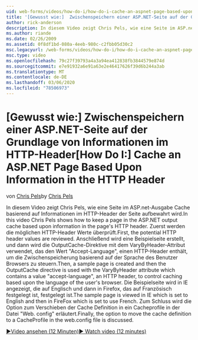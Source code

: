 ```yaml
---
uid: web-forms/videos/how-do-i/how-do-i-cache-an-aspnet-page-based-upon-information-in-the-http-header
title: '[Gewusst wie:]  Zwischenspeichern einer ASP.NET-Seite auf der Grundlage von Informationen im HTTP-Header | Microsoft-Dokumentation'
author: rick-anderson
description: In diesem Video zeigt Chris Pels, wie eine Seite im ASP.net-Ausgabe Cache basierend auf Informationen im HTTP-Header der Seite aufbewahrt wird. Zuerst die potenzielle http-Hea...
ms.author: riande
ms.date: 02/26/2009
ms.assetid: 0f8df1bd-080a-4eeb-980c-c2fbb05d30c2
msc.legacyurl: /web-forms/videos/how-do-i/how-do-i-cache-an-aspnet-page-based-upon-information-in-the-http-header
msc.type: video
ms.openlocfilehash: 79c27f39793a4a3a94ea412838fb3844579e874d
ms.sourcegitcommit: e7e91932a6e91a63e2e46417626f39d6b244a3ab
ms.translationtype: MT
ms.contentlocale: de-DE
ms.lasthandoff: 03/06/2020
ms.locfileid: "78506973"
---
```

# <a name="how-do-i--cache-an-aspnet-page-based-upon-information-in-the-http-header"></a><span data-ttu-id="253f8-104">[Gewusst wie:]  Zwischenspeichern einer ASP.NET-Seite auf der Grundlage von Informationen im HTTP-Header</span><span class="sxs-lookup"><span data-stu-id="253f8-104">[How Do I:]  Cache an ASP.NET Page Based Upon Information in the HTTP Header</span></span>

<span data-ttu-id="253f8-105">von [Chris Pels](https://twitter.com/chrispels)</span><span class="sxs-lookup"><span data-stu-id="253f8-105">by [Chris Pels](https://twitter.com/chrispels)</span></span>

<span data-ttu-id="253f8-106">In diesem Video zeigt Chris Pels, wie eine Seite im ASP.net-Ausgabe Cache basierend auf Informationen im HTTP-Header der Seite aufbewahrt wird.</span><span class="sxs-lookup"><span data-stu-id="253f8-106">In this video Chris Pels shows how to keep a page in the ASP.NET output cache based upon information in the page's HTTP header.</span></span> <span data-ttu-id="253f8-107">Zuerst werden die möglichen HTTP-Header Werte überprüft.</span><span class="sxs-lookup"><span data-stu-id="253f8-107">First, the potential HTTP header values are reviewed.</span></span> <span data-ttu-id="253f8-108">Anschließend wird eine Beispielseite erstellt, und dann wird die OutputCache-Direktive mit dem VaryByHeader-Attribut verwendet, das den Wert "Accept-Language", einen HTTP-Header enthält, um die Zwischenspeicherung basierend auf der Sprache des Benutzer Browsers zu steuern.</span><span class="sxs-lookup"><span data-stu-id="253f8-108">Then, a sample page is created and then the OutputCache directive is used with the VaryByHeader attribute which contains a value "accept-language", an HTTP header, to control caching based upon the language of the user's browser.</span></span> <span data-ttu-id="253f8-109">Die Beispielseite wird in IE angezeigt, die auf Englisch und dann in Firefox, das auf Französisch festgelegt ist, festgelegt ist.</span><span class="sxs-lookup"><span data-stu-id="253f8-109">The sample page is viewed in IE which is set to English and then in FireFox which is set to use French.</span></span> <span data-ttu-id="253f8-110">Zum Schluss wird die Option zum Verschieben der Cache Definition in ein Cacheprofile in der Datei "Web. config" erläutert.</span><span class="sxs-lookup"><span data-stu-id="253f8-110">Finally, the option to move the cache definition to a CacheProfile in the web.config file is discussed.</span></span>

[<span data-ttu-id="253f8-111">&#9654;Video ansehen (12 Minuten)</span><span class="sxs-lookup"><span data-stu-id="253f8-111">&#9654; Watch video (12 minutes)</span></span>](https://channel9.msdn.com/Blogs/ASP-NET-Site-Videos/how-do-i-cache-an-aspnet-page-based-upon-information-in-the-http-header)
